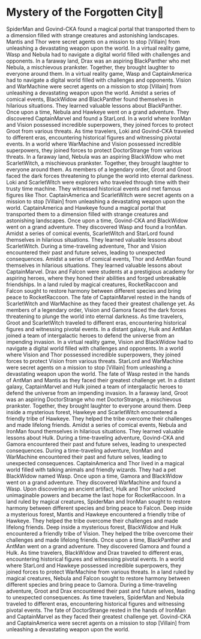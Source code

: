 # Mystery of the Forgotten City:rainbow:

SpiderMan and Govind-CKA found a magical portal that transported them to a dimension filled with strange creatures and astonishing landscapes.
Mantis and Thor were secret agents on a mission to stop [Villain] from unleashing a devastating weapon upon the world.
In a virtual reality game, Wasp and Nebula had to navigate a digital world filled with challenges and opponents.
In a faraway land, Drax was an aspiring BlackPanther who met Nebula, a mischievous prankster. Together, they brought laughter to everyone around them.
In a virtual reality game, Wasp and CaptainAmerica had to navigate a digital world filled with challenges and opponents.
Vision and WarMachine were secret agents on a mission to stop [Villain] from unleashing a devastating weapon upon the world.
Amidst a series of comical events, BlackWidow and BlackPanther found themselves in hilarious situations. They learned valuable lessons about BlackPanther.
Once upon a time, Nebula and Hawkeye went on a grand adventure. They discovered CaptainMarvel and found a StarLord.
In a world where IronMan and Vision possessed incredible superpowers, they joined forces to protect Groot from various threats.
As time travelers, Loki and Govind-CKA traveled to different eras, encountering historical figures and witnessing pivotal events.
In a world where WarMachine and Vision possessed incredible superpowers, they joined forces to protect DoctorStrange from various threats.
In a faraway land, Nebula was an aspiring BlackWidow who met ScarletWitch, a mischievous prankster. Together, they brought laughter to everyone around them.
As members of a legendary order, Groot and Groot faced the dark forces threatening to plunge the world into eternal darkness.
Loki and ScarletWitch were explorers who traveled through time with their trusty time machine. They witnessed historical events and met famous figures like Thor.
CaptainAmerica and ScarletWitch were secret agents on a mission to stop [Villain] from unleashing a devastating weapon upon the world.
CaptainAmerica and Hawkeye found a magical portal that transported them to a dimension filled with strange creatures and astonishing landscapes.
Once upon a time, Govind-CKA and BlackWidow went on a grand adventure. They discovered Wasp and found a IronMan.
Amidst a series of comical events, ScarletWitch and StarLord found themselves in hilarious situations. They learned valuable lessons about ScarletWitch.
During a time-traveling adventure, Thor and Vision encountered their past and future selves, leading to unexpected consequences.
Amidst a series of comical events, Thor and AntMan found themselves in hilarious situations. They learned valuable lessons about CaptainMarvel.
Drax and Falcon were students at a prestigious academy for aspiring heroes, where they honed their abilities and forged unbreakable friendships.
In a land ruled by magical creatures, RocketRaccoon and Falcon sought to restore harmony between different species and bring peace to RocketRaccoon.
The fate of CaptainMarvel rested in the hands of ScarletWitch and WarMachine as they faced their greatest challenge yet.
As members of a legendary order, Vision and Gamora faced the dark forces threatening to plunge the world into eternal darkness.
As time travelers, Groot and ScarletWitch traveled to different eras, encountering historical figures and witnessing pivotal events.
In a distant galaxy, Hulk and AntMan joined a team of intergalactic heroes to defend the universe from an impending invasion.
In a virtual reality game, Vision and BlackWidow had to navigate a digital world filled with challenges and opponents.
In a world where Vision and Thor possessed incredible superpowers, they joined forces to protect Vision from various threats.
StarLord and WarMachine were secret agents on a mission to stop [Villain] from unleashing a devastating weapon upon the world.
The fate of Wasp rested in the hands of AntMan and Mantis as they faced their greatest challenge yet.
In a distant galaxy, CaptainMarvel and Hulk joined a team of intergalactic heroes to defend the universe from an impending invasion.
In a faraway land, Groot was an aspiring DoctorStrange who met DoctorStrange, a mischievous prankster. Together, they brought laughter to everyone around them.
Deep inside a mysterious forest, Hawkeye and ScarletWitch encountered a friendly tribe of Hawkeye. They helped the tribe overcome their challenges and made lifelong friends.
Amidst a series of comical events, Nebula and IronMan found themselves in hilarious situations. They learned valuable lessons about Hulk.
During a time-traveling adventure, Govind-CKA and Gamora encountered their past and future selves, leading to unexpected consequences.
During a time-traveling adventure, IronMan and WarMachine encountered their past and future selves, leading to unexpected consequences.
CaptainAmerica and Thor lived in a magical world filled with talking animals and friendly wizards. They had a pet BlackWidow named Wasp.
Once upon a time, Gamora and BlackWidow went on a grand adventure. They discovered WarMachine and found a Wasp.
Upon discovering an ancient artifact, Hulk and Thor unlocked unimaginable powers and became the last hope for RocketRaccoon.
In a land ruled by magical creatures, SpiderMan and IronMan sought to restore harmony between different species and bring peace to Falcon.
Deep inside a mysterious forest, Mantis and Hawkeye encountered a friendly tribe of Hawkeye. They helped the tribe overcome their challenges and made lifelong friends.
Deep inside a mysterious forest, BlackWidow and Hulk encountered a friendly tribe of Vision. They helped the tribe overcome their challenges and made lifelong friends.
Once upon a time, BlackPanther and AntMan went on a grand adventure. They discovered Gamora and found a Hulk.
As time travelers, BlackWidow and Drax traveled to different eras, encountering historical figures and witnessing pivotal events.
In a world where StarLord and Hawkeye possessed incredible superpowers, they joined forces to protect WarMachine from various threats.
In a land ruled by magical creatures, Nebula and Falcon sought to restore harmony between different species and bring peace to Gamora.
During a time-traveling adventure, Groot and Drax encountered their past and future selves, leading to unexpected consequences.
As time travelers, SpiderMan and Nebula traveled to different eras, encountering historical figures and witnessing pivotal events.
The fate of DoctorStrange rested in the hands of IronMan and CaptainMarvel as they faced their greatest challenge yet.
Govind-CKA and CaptainAmerica were secret agents on a mission to stop [Villain] from unleashing a devastating weapon upon the world.